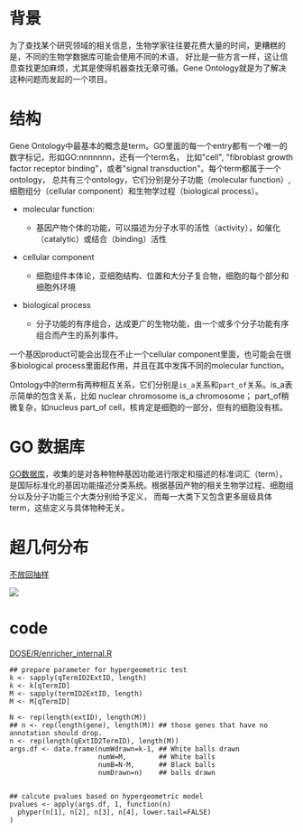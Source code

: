 # 背景
为了查找某个研究领域的相关信息，生物学家往往要花费大量的时间，更糟糕的是，不同的生物学数据库可能会使用不同的术语，
好比是一些方言一样，这让信息查找更加麻烦，尤其是使得机器查找无章可循。Gene Ontology就是为了解决这种问题而发起的一个项目。

# 结构
Gene Ontology中最基本的概念是term。GO里面的每一个entry都有一个唯一的数字标记，形如GO:nnnnnnn，还有一个term名，
比如"cell", "fibroblast growth factor receptor binding"，或者"signal transduction"。每个term都属于一个ontology，
总共有三个ontology，它们分别是分子功能（molecular function）,细胞组分（cellular component）和生物学过程（biological process）。

- molecular function:
  - 基因产物个体的功能，可以描述为分子水平的活性（activity），如催化（catalytic）或结合（binding）活性 

- cellular component
  - 细胞组件本体论，亚细胞结构、位置和大分子复合物，细胞的每个部分和细胞外环境

- biological process
  - 分子功能的有序组合，达成更广的生物功能，由一个或多个分子功能有序组合而产生的系列事件。

一个基因product可能会出现在不止一个cellular component里面，也可能会在很多biological process里面起作用，并且在其中发挥不同的molecular function。

Ontology中的term有两种相互关系，它们分别是`is_a`关系和`part_of`关系。is_a表示简单的包含关系，比如 nuclear chromosome is_a chromosome；
part_of稍微复杂，如nucleus part_of cell，核肯定是细胞的一部分，但有的细胞没有核。

# GO 数据库
[GO数据库](http://www.geneontology.org/)，收集的是对各种物种基因功能进行限定和描述的标准词汇（term），
是国际标准化的基因功能描述分类系统。根据基因产物的相关生物学过程、细胞组分以及分子功能三个大类分别给予定义，
而每一大类下又包含更多层级具体term，这些定义与具体物种无关。

# 超几何分布

[不放回抽样](https://en.wikipedia.org/wiki/Hypergeometric_distribution)


![](./GO/data/go-basic.obo)

<!--
```
plot(0:18, dhyper(0:18, 18, 1534-18, 364),
     # ylim = c(-0.2, 0.25),
     type = "l", xlab = "", ylab = "")
legend("topright", "X~H(1534,364,18)")
sx <- c(12, 12:18, 18)
sy <- dhyper(12:18, 18, 1534-18, 364)
# see clearly
sy <- c(-0.005, sy, -0.005)
polygon(sx, sy, density = 20, col = 2)
```
-->

# code

[DOSE/R/enricher_internal.R](https://github.com/GuangchuangYu/DOSE)

```
## prepare parameter for hypergeometric test
k <- sapply(qTermID2ExtID, length)
k <- k[qTermID]
M <- sapply(termID2ExtID, length)
M <- M[qTermID]

N <- rep(length(extID), length(M))
## n <- rep(length(gene), length(M)) ## those genes that have no annotation should drop.
n <- rep(length(qExtID2TermID), length(M))
args.df <- data.frame(numWdrawn=k-1, ## White balls drawn
                      numW=M,        ## White balls
                      numB=N-M,      ## Black balls
                      numDrawn=n)    ## balls drawn


## calcute pvalues based on hypergeometric model
pvalues <- apply(args.df, 1, function(n)
  phyper(n[1], n[2], n[3], n[4], lower.tail=FALSE)
)
```

